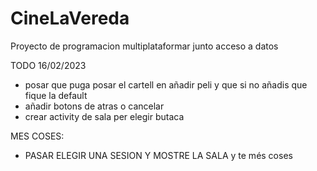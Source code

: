 # CineLaVereda
Proyecto de programacion multiplataformar junto acceso a datos

TODO 16/02/2023
  - posar que puga posar el cartell en añadir peli y que si no añadis que fique la default
  - añadir botons de atras o cancelar
  - crear activity de sala per elegir butaca
  
MES COSES:
  - PASAR ELEGIR UNA SESION Y MOSTRE LA SALA y te més coses
